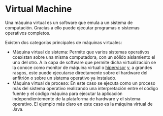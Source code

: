 # Virtual Machine

Una máquina virtual es un software que emula a un sistema de computación. Gracias a ello puede ejecutar programas o sistemas operativos completos.

Existen dos categorías principales de máquinas virtuales:

* Máquina virtual de sistema: Permite que varios sistemas operativos coexistan sobre una misma computadora, con un sólido aislamiento el uno del otro. A la capa de software que permite dicha virtualización se la conoce como monitor de máquina virtual o [hipervisor](https://es.wikipedia.org/wiki/Hipervisor) y, a grandes rasgos, este puede ejecutarse directamente sobre el hardware del anfitrión o sobre un sistema operativo ya instalado.
* Máquina virtual de proceso: En este caso se ejecuta como un proceso más del sistema operativo realizando una interpretación entre el código fuente y el código máquina para ejecutar la aplicación independientemente de la plataforma de hardware y el sistema operativo. El ejemplo más claro en este caso es la máquina virtual de Java.
